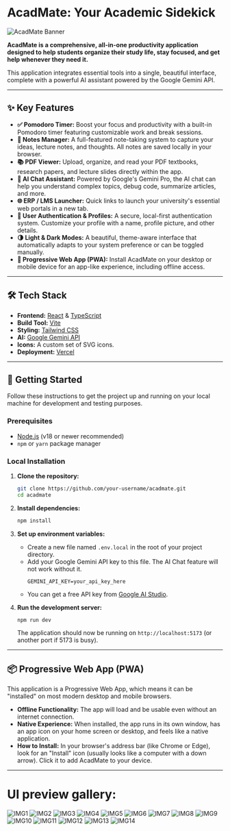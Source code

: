 # AcadMate: Your Academic Sidekick

![AcadMate Banner](https://placehold.co/1200x600/6366f1/ffffff?text=AcadMate&font=inter)

**AcadMate is a comprehensive, all-in-one productivity application designed to help students organize their study life, stay focused, and get help whenever they need it.**

This application integrates essential tools into a single, beautiful interface, complete with a powerful AI assistant powered by the Google Gemini API.

---

## ✨ Key Features

- **✅ Pomodoro Timer:** Boost your focus and productivity with a built-in Pomodoro timer featuring customizable work and break sessions.
- **📝 Notes Manager:** A full-featured note-taking system to capture your ideas, lecture notes, and thoughts. All notes are saved locally in your browser.
- **📚 PDF Viewer:** Upload, organize, and read your PDF textbooks, research papers, and lecture slides directly within the app.
- **🤖 AI Chat Assistant:** Powered by Google's Gemini Pro, the AI chat can help you understand complex topics, debug code, summarize articles, and more.
- **🌐 ERP / LMS Launcher:** Quick links to launch your university's essential web portals in a new tab.
- **👤 User Authentication & Profiles:** A secure, local-first authentication system. Customize your profile with a name, profile picture, and other details.
- **🌗 Light & Dark Modes:** A beautiful, theme-aware interface that automatically adapts to your system preference or can be toggled manually.
- **📱 Progressive Web App (PWA):** Install AcadMate on your desktop or mobile device for an app-like experience, including offline access.

---

## 🛠️ Tech Stack

- **Frontend:** [React](https://reactjs.org/) & [TypeScript](https://www.typescriptlang.org/)
- **Build Tool:** [Vite](https://vitejs.dev/)
- **Styling:** [Tailwind CSS](https://tailwindcss.com/)
- **AI:** [Google Gemini API](https://ai.google.dev/)
- **Icons:** A custom set of SVG icons.
- **Deployment:** [Vercel](https://vercel.com/)

---

## 🚀 Getting Started

Follow these instructions to get the project up and running on your local machine for development and testing purposes.

### Prerequisites

- [Node.js](https://nodejs.org/) (v18 or newer recommended)
- `npm` or `yarn` package manager

### Local Installation

1.  **Clone the repository:**
    ```bash
    git clone https://github.com/your-username/acadmate.git
    cd acadmate
    ```

2.  **Install dependencies:**
    ```bash
    npm install
    ```

3.  **Set up environment variables:**
    - Create a new file named `.env.local` in the root of your project directory.
    - Add your Google Gemini API key to this file. The AI Chat feature will not work without it.
      ```
      GEMINI_API_KEY=your_api_key_here
      ```
    - You can get a free API key from [Google AI Studio](https://aistudio.google.com/app/apikey).

4.  **Run the development server:**
    ```bash
    npm run dev
    ```
    The application should now be running on `http://localhost:5173` (or another port if 5173 is busy).

---

## 📦 Progressive Web App (PWA)

This application is a Progressive Web App, which means it can be "installed" on most modern desktop and mobile browsers.

-   **Offline Functionality:** The app will load and be usable even without an internet connection.
-   **Native Experience:** When installed, the app runs in its own window, has an app icon on your home screen or desktop, and feels like a native application.
-   **How to Install:** In your browser's address bar (like Chrome or Edge), look for an "Install" icon (usually looks like a computer with a down arrow). Click it to add AcadMate to your device.

---

# UI preview gallery:
![IMG1](https://github.com/RohanDas26/AcadMate/blob/main/AcadMate%20(preview)/WhatsApp%20Image%202025-08-01%20at%2010.03.35_c33825e5.jpg?raw=true)
![IMG2](https://github.com/RohanDas26/AcadMate/blob/main/AcadMate%20(preview)/WhatsApp%20Image%202025-08-01%20at%2010.05.06_974b01ca.jpg?raw=true)
![IMG3](https://github.com/RohanDas26/AcadMate/blob/main/AcadMate%20(preview)/WhatsApp%20Image%202025-08-01%20at%2010.05.31_8afa211d.jpg?raw=true)
![IMG4](https://github.com/RohanDas26/AcadMate/blob/main/AcadMate%20(preview)/WhatsApp%20Image%202025-08-01%20at%2010.06.00_c8b5696a.jpg?raw=true)
![IMG5](https://github.com/RohanDas26/AcadMate/blob/main/AcadMate%20(preview)/WhatsApp%20Image%202025-08-01%20at%2010.06.38_fcec8e48.jpg?raw=true)
![IMG6](https://github.com/RohanDas26/AcadMate/blob/main/AcadMate%20(preview)/WhatsApp%20Image%202025-08-01%20at%2010.06.57_b4a5cf3b.jpg?raw=true)
![IMG7](https://github.com/RohanDas26/AcadMate/blob/main/AcadMate%20(preview)/WhatsApp%20Image%202025-08-01%20at%2010.07.14_2b7a07d5.jpg?raw=true)
![IMG8](https://github.com/RohanDas26/AcadMate/blob/main/AcadMate%20(preview)/WhatsApp%20Image%202025-08-01%20at%2010.07.38_1a6536d0.jpg?raw=true)
![IMG9](https://github.com/RohanDas26/AcadMate/blob/main/AcadMate%20(preview)/WhatsApp%20Image%202025-08-01%20at%2010.08.04_d74367b5.jpg?raw=true)
![IMG10](https://github.com/RohanDas26/AcadMate/blob/main/AcadMate%20(preview)/WhatsApp%20Image%202025-08-01%20at%2010.08.25_29c57223.jpg?raw=true)
![IMG11](https://github.com/RohanDas26/AcadMate/blob/main/AcadMate%20(preview)/WhatsApp%20Image%202025-08-01%20at%2010.08.53_19215a6d.jpg?raw=true)
![IMG12](https://github.com/RohanDas26/AcadMate/blob/main/AcadMate%20(preview)/WhatsApp%20Image%202025-08-01%20at%2010.09.16_b267391b.jpg?raw=true)
![IMG13](https://github.com/RohanDas26/AcadMate/blob/main/AcadMate%20(preview)/WhatsApp%20Image%202025-08-01%20at%2010.09.43_9938deae.jpg?raw=true)
![IMG14](https://github.com/RohanDas26/AcadMate/blob/main/AcadMate%20(preview)/WhatsApp%20Image%202025-08-01%20at%2010.10.39_b593f884.jpg?raw=true)

